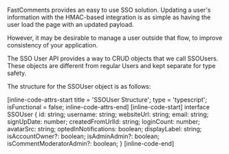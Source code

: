 FastComments provides an easy to use SSO solution. Updating a user's information with the HMAC-based integration is
as simple as having the user load the page with an updated payload.

However, it may be desirable to manage a user outside that flow, to improve consistency of your application.

The SSO User API provides a way to CRUD objects that we call SSOUsers. These objects are different from regular Users and
kept separate for type safety.

The structure for the SSOUser object is as follows:

[inline-code-attrs-start title = 'SSOUser Structure'; type = 'typescript'; isFunctional = false; inline-code-attrs-end]
[inline-code-start]
interface SSOUser {
    id: string;
    username: string;
    websiteUrl: string;
    email: string;
    signUpDate: number;
    createdFromUrlId: string;
    loginCount: number;
    avatarSrc: string;
    optedInNotifications: boolean;
    displayLabel: string;
    isAccountOwner?: boolean;
    isAdminAdmin?: boolean;
    isCommentModeratorAdmin?: boolean;
}
[inline-code-end]
